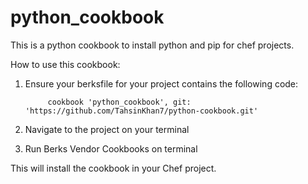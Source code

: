 # python_cookbook

This is a python cookbook to install python and pip for chef projects.

How to use this cookbook:

1. Ensure your berksfile for your project contains the following code:
            
            cookbook 'python_cookbook', git: 'https://github.com/TahsinKhan7/python-cookbook.git'
    
2. Navigate to the project on your terminal

3. Run Berks Vendor Cookbooks on terminal

This will install the cookbook in your Chef project.

